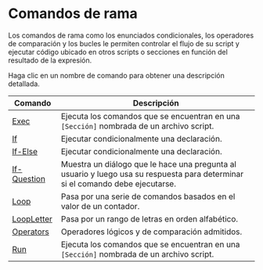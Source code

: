 # Comandos de rama

Los comandos de rama como los enunciados condicionales, los operadores de comparación y los bucles le permiten controlar el flujo de su script y ejecutar código ubicado en otros scripts o secciones en función del resultado de la expresión.

Haga clic en un nombre de comando para obtener una descripción detallada.

| Comando | Descripción |
| --- | --- |
| [Exec](./Exec.md) | Ejecuta los comandos que se encuentran en una `[Sección]` nombrada de un archivo script. |
| [If](./If.md) | Ejecutar condicionalmente una declaración. |
| [If-Else](./If-Else.md) | Ejecutar condicionalmente una declaración. |
| [If-Question](./If-Question.md) | Muestra un diálogo que le hace una pregunta al usuario y luego usa su respuesta para determinar si el comando debe ejecutarse. |
| [Loop](./Loop.md) | Pasa por una serie de comandos basados en el valor de un contador. |
| [LoopLetter](./LoopLetter.md) | Pasa por un rango de letras en orden alfabético. |
| [Operators](./Operators.md) | Operadores lógicos y de comparación admitidos. |
| [Run](./Run.md) | Ejecuta los comandos que se encuentran en una `[Sección]` nombrada de un archivo script. |
